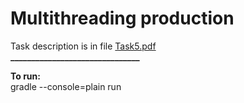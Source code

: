 # Multithreading production
Task description is in file [Task5.pdf](https://github.com/nastyasteshchenko/CFT_Shift_tasks/blob/main/2024_01_steshenko/task5/Task5.pdf)  
**_______________________________**

**To run:**  
gradle --console=plain run
